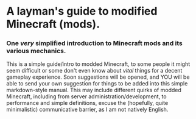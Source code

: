 # A layman's guide to modified Minecraft (mods).
### One ***very*** simplified introduction to Minecraft mods and its various mechanics.

This is a simple guide/intro to modded Minecraft, to some people it might seem difficult or some don't even know about *vital* things for a decent gameplay experience.
Soon suggestions will be opened, and YOU will be able to send your own suggestion for things to be added into this simple markdown-style manual. This may include different quirks of modded Minecraft, including from server administration/development, to performance and simple definitions, excuse the (hopefully, quite minimalistic) communicative barrier, as I am not natively English.
